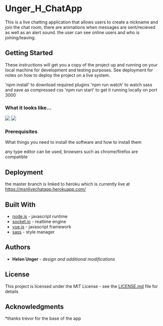 # Unger_H_ChatApp

This is a live chatting application that allows users to create a nickname and join the chat room, there are animations when messages are sent/recieved as well as an alert sound. the user can see online users and who is joining/leaving.

## Getting Started

These instructions will get you a copy of the project up and running on your local machine for development and testing purposes. See deployment for notes on how to deploy the project on a live system.

'npm install' to download required plugins
'npm run watch' to watch sass and save as compressed css
'npm run start' to get it running locally on port 3000 

### What it looks like...

![](public/images/chatapp.jpg)
![](public/images/emojis.jpg)

### Prerequisites

What things you need to install the software and how to install them

any type editor can be used, browsers such as chrome/firefox are compatible

## Deployment

the master branch is linked to heroku which is currently live at https://msnlivechatapp.herokuapp.com/

## Built With

* [node.js](https://nodejs.org/en/docs/) - javascript runtime
* [socket.io](https://socket.io/) - realtime engine
* [vue.js](https://vuejs.org/) - javascript framework
* [sass](https://sass-lang.com/documentation/file.SASS_REFERENCE.html) - style manager

## Authors

* **Helen Unger** - *design and additional modifications*

## License

This project is licensed under the MIT License - see the [LICENSE.md](LICENSE.md) file for details

## Acknowledgments

*thanks trevor for the base of the app
